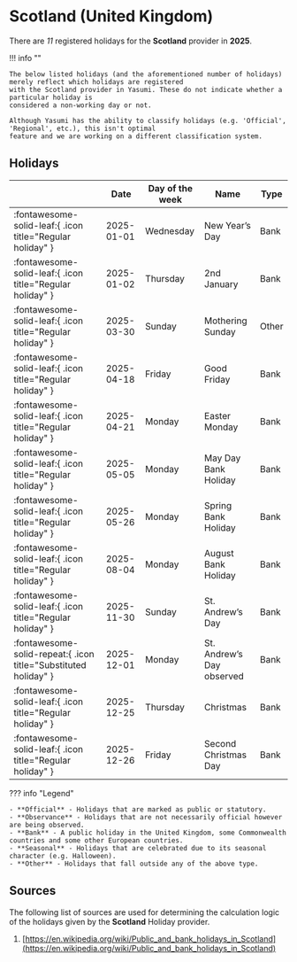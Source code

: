 # Scotland (United Kingdom)

There are _11_ registered holidays for the **Scotland** provider in **2025**.

!!! info ""

    The below listed holidays (and the aforementioned number of holidays) merely reflect which holidays are registered
    with the Scotland provider in Yasumi. These do not indicate whether a particular holiday is
    considered a non-working day or not.

    Although Yasumi has the ability to classify holidays (e.g. 'Official', 'Regional', etc.), this isn't optimal
    feature and we are working on a different classification system.

## Holidays

|     | Date | Day of the week | Name | Type |
| --- | ---- | --------------- | ---- | ---- |
| :fontawesome-solid-leaf:{ .icon title="Regular holiday" } | 2025-01-01 | Wednesday | New Year’s Day | Bank |
| :fontawesome-solid-leaf:{ .icon title="Regular holiday" } | 2025-01-02 | Thursday | 2nd January | Bank |
| :fontawesome-solid-leaf:{ .icon title="Regular holiday" } | 2025-03-30 | Sunday | Mothering Sunday | Other |
| :fontawesome-solid-leaf:{ .icon title="Regular holiday" } | 2025-04-18 | Friday | Good Friday | Bank |
| :fontawesome-solid-leaf:{ .icon title="Regular holiday" } | 2025-04-21 | Monday | Easter Monday | Bank |
| :fontawesome-solid-leaf:{ .icon title="Regular holiday" } | 2025-05-05 | Monday | May Day Bank Holiday | Bank |
| :fontawesome-solid-leaf:{ .icon title="Regular holiday" } | 2025-05-26 | Monday | Spring Bank Holiday | Bank |
| :fontawesome-solid-leaf:{ .icon title="Regular holiday" } | 2025-08-04 | Monday | August Bank Holiday | Bank |
| :fontawesome-solid-leaf:{ .icon title="Regular holiday" } | 2025-11-30 | Sunday | St. Andrew’s Day | Bank |
| :fontawesome-solid-repeat:{ .icon title="Substituted holiday" } | 2025-12-01 | Monday | St. Andrew’s Day observed | Bank |
| :fontawesome-solid-leaf:{ .icon title="Regular holiday" } | 2025-12-25 | Thursday | Christmas | Bank |
| :fontawesome-solid-leaf:{ .icon title="Regular holiday" } | 2025-12-26 | Friday | Second Christmas Day | Bank |

??? info "Legend"

    - **Official** - Holidays that are marked as public or statutory.
    - **Observance** - Holidays that are not necessarily official however are being observed.
    - **Bank** - A public holiday in the United Kingdom, some Commonwealth countries and some other European countries.
    - **Seasonal** - Holidays that are celebrated due to its seasonal character (e.g. Halloween).
    - **Other** - Holidays that fall outside any of the above type.

## Sources

The following list of sources are used for determining the calculation logic of
the holidays given by the **Scotland** Holiday provider.


1. [https://en.wikipedia.org/wiki/Public_and_bank_holidays_in_Scotland](https://en.wikipedia.org/wiki/Public_and_bank_holidays_in_Scotland)
   